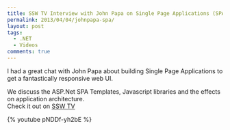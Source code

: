 ```yaml
---
title: SSW TV Interview with John Papa on Single Page Applications (SPA)
permalink: 2013/04/04/johnpapa-spa/
layout: post
tags:
  - .NET
  - Videos
comments: true
---
```

<div>

I had a great chat with John Papa about building Single Page Applications to get a fantastically responsive web UI.

</div>
<div>We discuss the ASP.Net SPA Templates, Javascript libraries and the effects on application architecture.</div>
<div></div>
<div>Check it out on <a href="http://tv.ssw.com/3168/john-papa-spa">SSW TV</a></div>
<div></div>

{% youtube pNDDf-yh2bE %}
